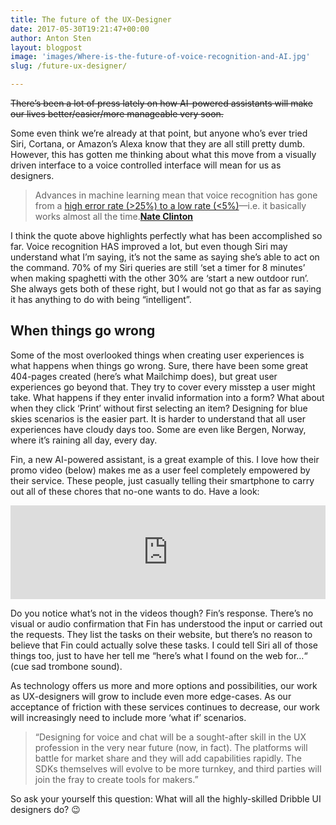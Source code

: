 ```yaml
---
title: The future of the UX-Designer
date: 2017-05-30T19:21:47+00:00
author: Anton Sten
layout: blogpost
image: 'images/Where-is-the-future-of-voice-recognition-and-AI.jpg'
slug: /future-ux-designer/

---
```

~~There’s been a lot of press lately on how AI-powered assistants will make our lives better/easier/more manageable very soon.~~

Some even think we’re already at that point, but anyone who’s ever tried Siri, Cortana, or Amazon’s Alexa know that they are all still pretty dumb. However, this has gotten me thinking about what this move from a visually driven interface to a voice controlled interface will mean for us as designers.


> Advances in machine learning mean that voice recognition has gone from a <a href="https://www.slideshare.net/johnmaeda/design-in-tech-report-2017" target="_blank" rel="noopener noreferrer">high error rate (>25%) to a low rate (<5%)</a>—i.e. it basically works almost all the time.**<a href="https://www.cooper.com/journal/2017/3/this-is-the-year-of-voice-ui?utm_source=feedburner&utm_medium=feed&utm_campaign=Feed%3A+cooper-journal+%28Cooper+Journal%29?" target="_blank" rel="noopener noreferrer">Nate Clinton</a>**

I think the quote above highlights perfectly what has been accomplished so far. Voice recognition HAS improved a lot, but even though Siri may understand what I’m saying, it’s not the same as saying she’s able to act on the command. 70% of my Siri queries are still ‘set a timer for 8 minutes’ when making spaghetti with the other 30% are ‘start a new outdoor run’. She always gets both of these right, but I would not go that as far as saying it has anything to do with being “intelligent”.

## When things go wrong

Some of the most overlooked things when creating user experiences is what happens when things go wrong. Sure, there have been some great 404-pages created (here’s what Mailchimp does), but great user experiences go beyond that. They try to cover every misstep a user might take. What happens if they enter invalid information into a form? What about when they click ‘Print’ without first selecting an item? Designing for blue skies scenarios is the easier part. It is harder to understand that all user experiences have cloudy days too. Some are even like Bergen, Norway, where it’s raining all day, every day.

Fin, a new AI-powered assistant, is a great example of this. I love how their promo video (below) makes me as a user feel completely empowered by their service. These people, just casually telling their smartphone to carry out all of these chores that no-one wants to do. Have a look:

<iframe class="youtube" width="100%" src="https://www.youtube.com/embed/qLUAtu3a0ds?rel=0" frameborder="0" allowfullscreen></iframe>

Do you notice what’s not in the videos though? Fin’s response. There’s no visual or audio confirmation that Fin has understood the input or carried out the requests. They list the tasks on their website, but there’s no reason to believe that Fin could actually solve these tasks. I could tell Siri all of those things too, just to have her tell me “here’s what I found on the web for…“ (cue sad trombone sound).

As technology offers us more and more options and possibilities, our work as UX-designers will grow to include even more edge-cases. As our acceptance of friction with these services continues to decrease, our work will increasingly need to include more ‘what if’ scenarios.

> “Designing for voice and chat will be a sought-after skill in the UX profession in the very near future (now, in fact). The platforms will battle for market share and they will add capabilities rapidly. The SDKs themselves will evolve to be more turnkey, and third parties will join the fray to create tools for makers.”

So ask your yourself this question:
What will all the highly-skilled Dribble UI designers do? 😉
